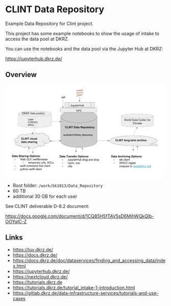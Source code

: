 # CLINT Data Repository

Example Data Repository for Clint project.

This project has some example notebooks to show the usage of intake to access the data pool at DKRZ.

You can use the notebooks and the data pool via the Jupyter Hub at DKRZ:

https://jupyterhub.dkrz.de/

## Overview

![CLINT Data Repository](./media/clint-data-repo.png)

* Root folder: `/work/bk1013/Data_Repository`
* 60 TB
* additional 30 GB for each user


See CLINT deliverable D-8.2 document:

https://docs.google.com/document/d/1CQ85H5fTAV5sD6MihWQkQlb-OOYqlC-Z

## Links

* https://luv.dkrz.de/
* https://docs.dkrz.de/
* https://docs.dkrz.de/doc/dataservices/finding_and_accessing_data/index.html
* https://jupyterhub.dkrz.de/
* https://nextcloud.dkrz.de/
* https://tutorials.dkrz.de
* https://tutorials.dkrz.de/tutorial_intake-1-introduction.html
* https://gitlab.dkrz.de/data-infrastructure-services/tutorials-and-use-cases
